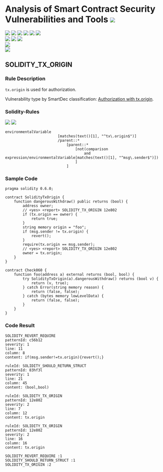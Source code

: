 # Analysis of Smart Contract Security Vulnerabilities and Tools ![](https://img.shields.io/badge/-Live-brightgreen)
![](https://img.shields.io/badge/Batch-UG21CYS-lightgreen) ![](https://img.shields.io/badge/Batch-PG21CYS-green) ![](https://img.shields.io/badge/Batch-UG22CYS-lightgreen) ![](https://img.shields.io/badge/Batch-PG21CYS-green) ![](https://img.shields.io/badge/Batch-PhD-darkgreen) ![](https://img.shields.io/badge/-B_RIG-darkgreen)<br/>   ![](https://img.shields.io/badge/BlockchainCourse-21CY712-green)  ![](https://img.shields.io/badge/-M.Tech_Dissertation-blue) ![](https://img.shields.io/badge/Focus-Smart_Contract_Security-yellow) <br/>
![](https://img.shields.io/badge/Blockchain-Ethereum-blue)   <br/> 
![](https://img.shields.io/badge/Language-Solidity-blue)

## SOLIDITY_TX_ORIGIN
### Rule Description
<p>
    <code>tx.origin</code> is used for authorization.
</p>
<p>
    Vulnerability type by SmartDec classification: <a href="https://github.com/smartdec/classification#authorization">
    Authorization with tx.origin</a>.
</p>

### Solidity-Rules

![](https://img.shields.io/badge/Pattern_ID-12e802-gold) ![](https://img.shields.io/badge/Severity-2-brown) 

```
environmentalVariable
                        [matches(text()[1], "^tx\.origin$")]
                        /parent::*
                            [parent::*
                                [not(comparison
                                    and expression/environmentalVariable[matches(text()[1], "^msg\.sender$")])
                                ]
                            ]
```



### Sample Code

```
pragma solidity 0.6.0;

contract SolidityTxOrigin {
    function dangerousWithdraw() public returns (bool) {
        address owner;
        // <yes> <report> SOLIDITY_TX_ORIGIN 12e802
        if (tx.origin == owner) {
            return true;
        }
        string memory origin = "foo";
        if (msg.sender != tx.origin) {
            revert();
        }
        require(tx.origin == msg.sender);
        // <yes> <report> SOLIDITY_TX_ORIGIN 12e802
        owner = tx.origin;
    }
}

contract Check060 {
    function foo(address a) external returns (bool, bool) {
        try SolidityTxOrigin(a).dangerousWithdraw() returns (bool v) {
            return (v, true);
        } catch Error(string memory reason) {
            return (false, false);
        } catch (bytes memory lowLevelData) {
            return (false, false);
        }
    }
}
```

### Code Result

```
SOLIDITY_REVERT_REQUIRE
patternId: c56b12
severity: 1
line: 11
column: 8
content: if(msg.sender!=tx.origin){revert();}

ruleId: SOLIDITY_SHOULD_RETURN_STRUCT
patternId: 83hf3l
severity: 1
line: 21
column: 45
content: (bool,bool)

ruleId: SOLIDITY_TX_ORIGIN
patternId: 12e802
severity: 2
line: 7
column: 12
content: tx.origin

ruleId: SOLIDITY_TX_ORIGIN
patternId: 12e802
severity: 2
line: 16
column: 16
content: tx.origin

SOLIDITY_REVERT_REQUIRE :1
SOLIDITY_SHOULD_RETURN_STRUCT :1
SOLIDITY_TX_ORIGIN :2

```
